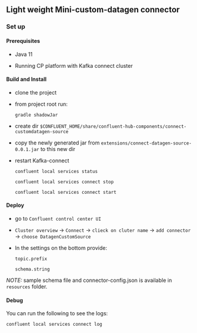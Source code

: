 ## Light weight Mini-custom-datagen connector

### Set up

#### Prerequisites

- Java 11 

- Running CP platform with Kafka connect cluster

#### Build and Install

- clone the project

- from project root run:

      gradle shadowJar

- create dir  `$CONFLUENT_HOME/share/confluent-hub-components/connect-customdatagen-source`

- copy the newly generated jar from `extensions/connect-datagen-source-0.0.1.jar` to this new dir

- restart Kafka-connect


      confluent local services status
  
      confluent local services connect stop
  
      confluent local services connect start


#### Deploy

- go to `Confluent control center UI`
- `Cluster overview` -> `Connect` -> `clieck on cluter name` -> `add connector` -> `choose DatagenCustomSource`
- In the settings on the bottom provide:


      topic.prefix
  
      schema.string

_NOTE:_ sample schema file and connector-config.json is available in `resources` folder.


#### Debug

You can run the following to see the logs:

    confluent local services connect log